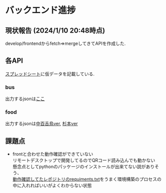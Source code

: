 # バックエンド進捗

## 現状報告 (2024/1/10 20:48時点)
develop/frontendからfetch⇒mergeしてきてAPIを作成した.

## 各API
[スプレッドシート](https://docs.google.com/spreadsheets/d/1-O0RRZyd_xCGoj1cwoHYrigngggZx1g_Yzw0zMPwBDs/edit#gid=0)に仮データを記載している.
### bus
 出力するjsonは[ここ](https://github.com/Nisk1G/FastAPITest/blob/master/output_data/bus_output.json)

### food
出力するjsonは[中百舌鳥ver](https://github.com/Nisk1G/FastAPITest/blob/master/output_data/mozu_food_output.json), [杉本ver](https://github.com/Nisk1G/FastAPITest/blob/master/output_data/sugi_food_output.json)

## 課題点
- frontと合わせた動作確認ができていない  
リモートデスクトップで開発してるのでQRコード読み込んでも動かない  
懸念点としてpythonのパッケージのインストールが出来てない説がありそう、  
[動作確認してたレポジトリのrequiments.txt](https://github.com/Nisk1G/FastAPITest/blob/master/requirements.txt)をうまく環境構築のプロセスの中に入れればいいがよくわからない状態
